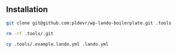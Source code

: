 Installation
------------
```sh
git clone git@github.com:pldevr/wp-lando-boilerplate.git .tools
```
```sh
rm -rf .tools/.git
```
```sh
cp .tools/.example.lando.yml .lando.yml
```
